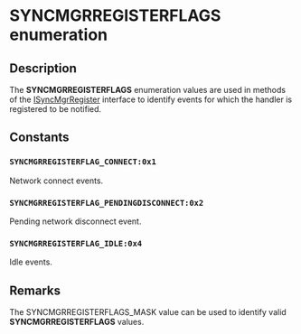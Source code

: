 # SYNCMGRREGISTERFLAGS enumeration

## Description

The **SYNCMGRREGISTERFLAGS** enumeration values are used in methods of the [ISyncMgrRegister](https://learn.microsoft.com/windows/desktop/api/mobsync/nn-mobsync-isyncmgrregister) interface to identify events for which the handler is registered to be notified.

## Constants

### `SYNCMGRREGISTERFLAG_CONNECT:0x1`

Network connect events.

### `SYNCMGRREGISTERFLAG_PENDINGDISCONNECT:0x2`

Pending network disconnect event.

### `SYNCMGRREGISTERFLAG_IDLE:0x4`

Idle events.

## Remarks

The SYNCMGRREGISTERFLAGS_MASK value can be used to identify valid **SYNCMGRREGISTERFLAGS** values.